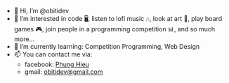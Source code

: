 - 👋 Hi, I’m @obitidev
- 👀 I’m interested in code 🖥, listen to lofi music 🎶, look at art 🎨, play board games 🎮, join people in a programming competition 📊, and so much more...
- 🌱 I’m currently learning: Competition Programming, Web Design
- 📫 You can contact me via:
  + facebook: <a href="https://www.facebook.com/profile.php?id=100080887506357">Phung Hieu</a>
  + gmail: obitidev@gmail.com

<!---
obitidev/obitidev is a ✨ special ✨ repository because its `README.md` (this file) appears on your GitHub profile.
You can click the Preview link to take a look at your changes.
--->
